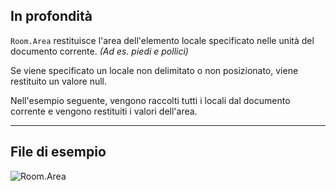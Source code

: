 ## In profondità
`Room.Area` restituisce l'area dell'elemento locale specificato nelle unità del documento corrente. _(Ad es. piedi e pollici)_

Se viene specificato un locale non delimitato o non posizionato, viene restituito un valore null.

Nell'esempio seguente, vengono raccolti tutti i locali dal documento corrente e vengono restituiti i valori dell'area.
___
## File di esempio

![Room.Area](./Revit.Elements.Room.Area_img.jpg)
